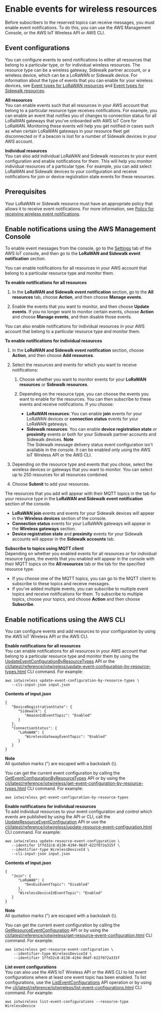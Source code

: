 # Enable events for wireless resources<a name="iot-wireless-control-events"></a>

Before subscribers to the reserved topics can receive messages, you must enable event notifications\. To do this, you can use the AWS Management Console, or the AWS IoT Wireless API or AWS CLI\.

## Event configurations<a name="iot-wireless-control-events-config"></a>

You can configure events to send notifications to either all resources that belong to a particular type, or for individual wireless resources\. The resource type can be a wireless gateway, Sidewalk partner account, or a wireless device, which can be a LoRaWAN or Sidewalk device\. For information about the type of events that you can enable for your wireless devices, see [Event types for LoRaWAN resources](iot-lorawan-events.md#iot-lorawan-event-types) and [Event types for Sidewalk resources](iot-sidewalk-events.md#iot-sidewalk-event-types)\.

**All resources**  
You can enable events such that all resources in your AWS account that belong to a particular resource type receives notifications\. For example, you can enable an event that notifies you of changes to connection status for all LoRaWAN gateways that you've onboarded with AWS IoT Core for LoRaWAN\. Monitoring these events will help you get notified in cases such as when certain LoRaWAN gateways in your resource fleet get disconnected or if a beacon is lost for a number of Sidewalk devices in your AWS account\.

**Individual resources**  
You can also add individual LoRaWAN and Sidewalk resources to your event configuration and enable notifications for them\. This will help you monitor individual resources of a particular type\. For example, you can add select LoRaWAN and Sidewalk devices to your configuration and receive notifications for join or device registration state events for these resources\.

## Prerequisites<a name="iot-wireless-control-events-prereq"></a>

Your LoRaWAN or Sidewalk resource must have an appropriate policy that allows it to receive event notifications\. For more information, see [Policy for receiving wireless event notifications](iot-wireless-event-messages.md#iot-wireless-events-policy)\.

## Enable notifications using the AWS Management Console<a name="iot-wireless-control-events-console"></a>

To enable event messages from the console, go to the [Settings](console.aws.amazon.com/iot/home/settings/) tab of the AWS IoT console, and then go to the **LoRaWAN and Sidewalk event notification** section\. 

You can enable notifications for all resources in your AWS account that belong to a particular resource type and monitor them\.

**To enable notifications for all resources**

1. In the **LoRaWAN and Sidewalk event notification** section, go to the **All resources** tab, choose **Action**, and then choose **Manage events**\.

1. Enable the events that you want to monitor, and then choose **Update events**\. If you no longer want to monitor certain events, choose **Action** and choose **Manage events**, and then disable those events\.

You can also enable notifications for individual resources in your AWS account that belong to a particular resource type and monitor them\.

**To enable notifications for individual resources**

1. In the **LoRaWAN and Sidewalk event notification** section, choose **Action**, and then choose **Add resources**\.

1. Select the resources and events for which you want to receive notifications:

   1. Choose whether you want to monitor events for your **LoRaWAN resources** or **Sidewalk resources**\.

   1. Depending on the resource type, you can choose the events you want to enable for the resources\. You can then subscribe to these events and receive notifications\. If you choose:
      + **LoRaWAN resources**: You can enable **join** events for your LoRaWAN devices or **connection status** events for your LoRaWAN gateways\. 
      + **Sidewalk resources**: You can enable **device registration state** or **proximity** events or both for your Sidewalk partner accounts and Sidewalk devices\.
**Note**  
The Sidewalk message delivery status event configuration isn't available in the console\. It can be enabled only using the AWS IoT Wireless API or the AWS CLI\.

1. Depending on the resource type and events that you chose, select the wireless devices or gateways that you want to monitor\. You can select up to 250 resources for all resources combined\. 

1. Choose **Submit** to add your resources\.

The resources that you add will appear with their MQTT topics in the tab for your resource type in the **LoRaWAN and Sidewalk event notification** section of the console\.
+ **LoRaWAN join** events and events for your Sidewalk devices will appear in the **Wireless devices** section of the console\.
+ **Connection status** events for your LoRaWAN gateways will appear in the **Wireless gateways** section\.
+ **Device registration state** and **proximity** events for your Sidewalk accounts will appear in the **Sidewalk accounts** tab\.

**Subscribe to topics using MQTT client**  
Depending on whether you enabled events for all resources or for individual resource types, the events that you enabled will appear in the console with their MQTT topics on the **All resources** tab or the tab for the specified resource type\.
+ If you choose one of the MQTT topics, you can go to the MQTT client to subscribe to these topics and receive messages\.
+ If you've added multiple events, you can subscribe to multiple event topics and receive notifications for them\. To subscribe to multiple topics, choose your topics, and choose **Action** and then choose **Subscribe**\.

## Enable notifications using the AWS CLI<a name="iot-wireless-control-events-cli"></a>

You can configure events and add resources to your configuration by using the AWS IoT Wireless API or the AWS CLI\.

**Enable notifications for all resources**  
You can enable notifications for all resources in your AWS account that belong to a particular resource type and monitor them by using the [UpdateEventConfigurationByResourceTypes](https://docs.aws.amazon.com/iot-wireless/2020-11-22/apireference/API_UpdateResourceEventConfiguration.html) API or the [cli/latest/reference/iotwireless/update-event-configuration-by-resource-types.html](cli/latest/reference/iotwireless/update-event-configuration-by-resource-types.html) CLI command\. For example:

```
aws iotwireless update-event-configuration-by-resource-types \ 
   --cli-input-json input.json
```

**Contents of input\.json**

```
{   
   "DeviceRegistrationState": { 
      "Sidewalk": { 
         "AmazonIdEventTopic": "Enabled"
      }
   },
   "ConnectionStatus": { 
      "LoRaWAN": { 
         "WirelessGatewayEventTopic": "Enabled"
      }
   }
}
```

**Note**  
All quotation marks \("\) are escaped with a backslash \(\\\)\.

You can get the current event configuration by calling the [GetEventConfigurationByResourceTypes](https://docs.aws.amazon.com/iot-wireless/2020-11-22/apireference/API_GetResourceEventConfiguration.html) API or by using the [cli/latest/reference/iotwireless/get-event-configuration-by-resource-types.html](cli/latest/reference/iotwireless/get-event-configuration-by-resource-types.html) CLI command\. For example:

```
aws iotwireless get-event-configuration-by-resource-types
```

**Enable notifications for individual resources**  
To add individual resources to your event configuration and control which events are published by using the API or CLI, call the [UpdateResourceEventConfiguration](https://docs.aws.amazon.com/iot-wireless/2020-11-22/apireference/API_UpdateResourceEventConfiguration.html) API or use the [cli/latest/reference/iotwireless/update-resource-event-configuration.html](cli/latest/reference/iotwireless/update-resource-event-configuration.html) CLI command\. For example:

```
aws iotwireless update-resource-event-configuration \ 
   --identifer 1ffd32c8-8130-4194-96df-622f072a315f \ 
   --identifier-type WirelessDeviceId \ 
   --cli-input-json input.json
```

**Contents of input\.json**

```
{  
   "Join": { 
      "LoRaWAN": { 
         "DevEuiEventTopic": "Disabled"
      },
      "WirelessDeviceIdEventTopic": "Enabled"
   }
}
```

**Note**  
All quotation marks \("\) are escaped with a backslash \(\\\)\.

You can get the current event configuration by calling the [GetResourceEventConfiguration](https://docs.aws.amazon.com/iot-wireless/2020-11-22/apireference/API_GetResourceEventConfiguration.html) API or by using the [cli/latest/reference/iotwireless/get-resource-event-configuration.html](cli/latest/reference/iotwireless/get-resource-event-configuration.html) CLI command\. For example:

```
aws iotwireless get-resource-event-configuration \ 
    --identifier-type WirelessDeviceId \ 
    --identifier 1ffd32c8-8130-4194-96df-622f072a315f
```

**List event configurations**  
You can also use the AWS IoT Wireless API or the AWS CLI to list event configurations where at least one event topic has been enabled\. To list configurations, use the [ListEventConfigurations](https://docs.aws.amazon.com/iot-wireless/2020-11-22/apireference/API_ListEventConfigurations.html) API operation or by using the [cli/latest/reference/iotwireless/list-event-configurations.html](cli/latest/reference/iotwireless/list-event-configurations.html) CLI command\. For example:

```
aws iotwireless list-event-configurations --resource-type WirelessDevice
```